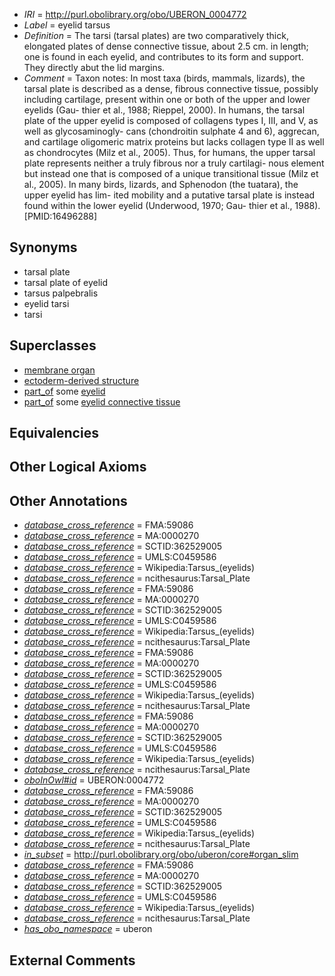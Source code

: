  * *IRI* = http://purl.obolibrary.org/obo/UBERON_0004772
 * *Label* = eyelid tarsus
 * *Definition* = The tarsi (tarsal plates) are two comparatively thick, elongated plates of dense connective tissue, about 2.5 cm. in length; one is found in each eyelid, and contributes to its form and support. They directly abut the lid margins.
 * *Comment* = Taxon notes: In most taxa (birds, mammals, lizards), the tarsal plate is described as a dense, fibrous connective tissue, possibly including cartilage, present within one or both of the upper and lower eyelids (Gau- thier et al., 1988; Rieppel, 2000). In humans, the tarsal plate of the upper eyelid is composed of collagens types I, III, and V, as well as glycosaminogly- cans (chondroitin sulphate 4 and 6), aggrecan, and cartilage oligomeric matrix proteins but lacks collagen type II as well as chondrocytes (Milz et al., 2005). Thus, for humans, the upper tarsal plate represents neither a truly fibrous nor a truly cartilagi- nous element but instead one that is composed of a unique transitional tissue (Milz et al., 2005). In many birds, lizards, and Sphenodon (the tuatara), the upper eyelid has lim- ited mobility and a putative tarsal plate is instead found within the lower eyelid (Underwood, 1970; Gau- thier et al., 1988). [PMID:16496288]

## Synonyms

 * tarsal plate
 * tarsal plate of eyelid
 * tarsus palpebralis
 * eyelid tarsi
 * tarsi

## Superclasses

 * [membrane organ](../../UBERON/94/UBERON_0000094.md)
 * [ectoderm-derived structure](../../UBERON/21/UBERON_0004121.md)
 * [part_of](../../BFO/50/BFO_0000050.md) some [eyelid](../../UBERON/11/UBERON_0001711.md)
 * [part_of](../../BFO/50/BFO_0000050.md) some [eyelid connective tissue](../../UBERON/81/UBERON_0003581.md)

## Equivalencies


## Other Logical Axioms


## Other Annotations

 * *[database_cross_reference](../../ef/oboInOwl#hasDbXref.md)* = FMA:59086
 * *[database_cross_reference](../../ef/oboInOwl#hasDbXref.md)* = MA:0000270
 * *[database_cross_reference](../../ef/oboInOwl#hasDbXref.md)* = SCTID:362529005
 * *[database_cross_reference](../../ef/oboInOwl#hasDbXref.md)* = UMLS:C0459586
 * *[database_cross_reference](../../ef/oboInOwl#hasDbXref.md)* = Wikipedia:Tarsus_(eyelids)
 * *[database_cross_reference](../../ef/oboInOwl#hasDbXref.md)* = ncithesaurus:Tarsal_Plate
 * *[database_cross_reference](../../ef/oboInOwl#hasDbXref.md)* = FMA:59086
 * *[database_cross_reference](../../ef/oboInOwl#hasDbXref.md)* = MA:0000270
 * *[database_cross_reference](../../ef/oboInOwl#hasDbXref.md)* = SCTID:362529005
 * *[database_cross_reference](../../ef/oboInOwl#hasDbXref.md)* = UMLS:C0459586
 * *[database_cross_reference](../../ef/oboInOwl#hasDbXref.md)* = Wikipedia:Tarsus_(eyelids)
 * *[database_cross_reference](../../ef/oboInOwl#hasDbXref.md)* = ncithesaurus:Tarsal_Plate
 * *[database_cross_reference](../../ef/oboInOwl#hasDbXref.md)* = FMA:59086
 * *[database_cross_reference](../../ef/oboInOwl#hasDbXref.md)* = MA:0000270
 * *[database_cross_reference](../../ef/oboInOwl#hasDbXref.md)* = SCTID:362529005
 * *[database_cross_reference](../../ef/oboInOwl#hasDbXref.md)* = UMLS:C0459586
 * *[database_cross_reference](../../ef/oboInOwl#hasDbXref.md)* = Wikipedia:Tarsus_(eyelids)
 * *[database_cross_reference](../../ef/oboInOwl#hasDbXref.md)* = ncithesaurus:Tarsal_Plate
 * *[database_cross_reference](../../ef/oboInOwl#hasDbXref.md)* = FMA:59086
 * *[database_cross_reference](../../ef/oboInOwl#hasDbXref.md)* = MA:0000270
 * *[database_cross_reference](../../ef/oboInOwl#hasDbXref.md)* = SCTID:362529005
 * *[database_cross_reference](../../ef/oboInOwl#hasDbXref.md)* = UMLS:C0459586
 * *[database_cross_reference](../../ef/oboInOwl#hasDbXref.md)* = Wikipedia:Tarsus_(eyelids)
 * *[database_cross_reference](../../ef/oboInOwl#hasDbXref.md)* = ncithesaurus:Tarsal_Plate
 * *[oboInOwl#id](../../id/oboInOwl#id.md)* = UBERON:0004772
 * *[database_cross_reference](../../ef/oboInOwl#hasDbXref.md)* = FMA:59086
 * *[database_cross_reference](../../ef/oboInOwl#hasDbXref.md)* = MA:0000270
 * *[database_cross_reference](../../ef/oboInOwl#hasDbXref.md)* = SCTID:362529005
 * *[database_cross_reference](../../ef/oboInOwl#hasDbXref.md)* = UMLS:C0459586
 * *[database_cross_reference](../../ef/oboInOwl#hasDbXref.md)* = Wikipedia:Tarsus_(eyelids)
 * *[database_cross_reference](../../ef/oboInOwl#hasDbXref.md)* = ncithesaurus:Tarsal_Plate
 * *[in_subset](../../et/oboInOwl#inSubset.md)* = http://purl.obolibrary.org/obo/uberon/core#organ_slim
 * *[database_cross_reference](../../ef/oboInOwl#hasDbXref.md)* = FMA:59086
 * *[database_cross_reference](../../ef/oboInOwl#hasDbXref.md)* = MA:0000270
 * *[database_cross_reference](../../ef/oboInOwl#hasDbXref.md)* = SCTID:362529005
 * *[database_cross_reference](../../ef/oboInOwl#hasDbXref.md)* = UMLS:C0459586
 * *[database_cross_reference](../../ef/oboInOwl#hasDbXref.md)* = Wikipedia:Tarsus_(eyelids)
 * *[database_cross_reference](../../ef/oboInOwl#hasDbXref.md)* = ncithesaurus:Tarsal_Plate
 * *[has_obo_namespace](../../ce/oboInOwl#hasOBONamespace.md)* = uberon

## External Comments

